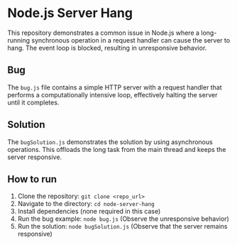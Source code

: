 # Node.js Server Hang

This repository demonstrates a common issue in Node.js where a long-running synchronous operation in a request handler can cause the server to hang.  The event loop is blocked, resulting in unresponsive behavior.

## Bug
The `bug.js` file contains a simple HTTP server with a request handler that performs a computationally intensive loop, effectively halting the server until it completes. 

## Solution
The `bugSolution.js` demonstrates the solution by using asynchronous operations. This offloads the long task from the main thread and keeps the server responsive.

## How to run
1. Clone the repository: `git clone <repo_url>`
2. Navigate to the directory: `cd node-server-hang`
3. Install dependencies (none required in this case)
4. Run the bug example: `node bug.js` (Observe the unresponsive behavior)
5. Run the solution: `node bugSolution.js` (Observe that the server remains responsive)
